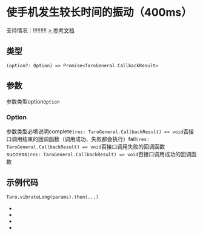 # 使手机发生较长时间的振动（400ms）
支持情况：!!!!!!!!!
[> 参考文档
](https://developers.weixin.qq.com/miniprogram/dev/api/device/vibrate/wx.vibrateLong.html)
## 类型[​](vibrateLong.html#类型)
```tsx
(option?: Option) => Promise<TaroGeneral.CallbackResult>
```

## 参数[​](vibrateLong.html#参数)
参数类型option`Option`
### Option[​](vibrateLong.html#option)
参数类型必填说明complete`(res: TaroGeneral.CallbackResult) => void`否接口调用结束的回调函数（调用成功、失败都会执行）fail`(res: TaroGeneral.CallbackResult) => void`否接口调用失败的回调函数success`(res: TaroGeneral.CallbackResult) => void`否接口调用成功的回调函数
## 示例代码[​](vibrateLong.html#示例代码)
```tsx
Taro.vibrateLong(params).then(...)
```

- 
- 

- 

-
